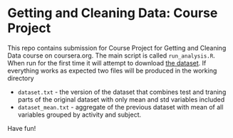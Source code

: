 # Getting and Cleaning Data: Course Project

This repo contains submission for Course Project for Getting and Cleaning Data course on coursera.org. The main script is called `run_analysis.R`. When run for the first time it will attempt to download [the dataset](https://d396qusza40orc.cloudfront.net/getdata%2Fprojectfiles%2FUCI%20HAR%20Dataset.zip). If everything works as expected two files will be produced in the working directory

* `dataset.txt` - the version of the dataset that combines test and traning parts of the original dataset with only mean and std variables included
* `dataset_mean.txt` - aggregate of the previous dataset with mean of all variables grouped by activity and subject.

Have fun!
